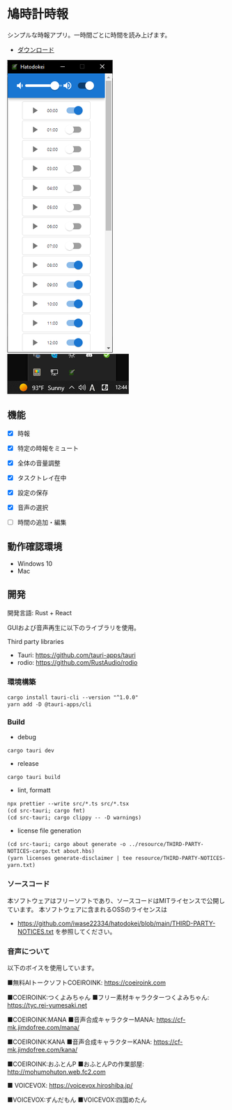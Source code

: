 # 鳩時計時報

シンプルな時報アプリ。一時間ごとに時間を読み上げます。

 - [ダウンロード](https://github.com/iwase22334/hatodokei/releases)

![キャプチャ1](https://raw.githubusercontent.com/iwase22334/hatodokei/main/capture/Capture1.png)
![キャプチャ2](https://raw.githubusercontent.com/iwase22334/hatodokei/main/capture/Capture2.png)

## 機能

 - [x] 時報
 - [x] 特定の時報をミュート
 - [x] 全体の音量調整
 - [x] タスクトレイ在中
 - [x] 設定の保存
 - [x] 音声の選択
 - [ ] 時間の追加・編集


## 動作確認環境

 - Windows 10
 - Mac

## 開発

開発言語: Rust + React

GUIおよび音声再生に以下のライブラリを使用。

Third party libraries

 - Tauri: https://github.com/tauri-apps/tauri
 - rodio: https://github.com/RustAudio/rodio

### 環境構築

```
cargo install tauri-cli --version "^1.0.0"
yarn add -D @tauri-apps/cli
```

### Build

- debug
```
cargo tauri dev
```

- release
```
cargo tauri build
```

- lint, formatt

```
npx prettier --write src/*.ts src/*.tsx
(cd src-tauri; cargo fmt)
(cd src-tauri; cargo clippy -- -D warnings)
```

- license file generation


```
(cd src-tauri; cargo about generate -o ../resource/THIRD-PARTY-NOTICES-cargo.txt about.hbs)
(yarn licenses generate-disclaimer | tee resource/THIRD-PARTY-NOTICES-yarn.txt)
```


### ソースコード

本ソフトウェアはフリーソフトであり、ソースコードはMITライセンスで公開しています。 
本ソフトウェアに含まれるOSSのライセンスは
 - https://github.com/iwase22334/hatodokei/blob/main/THIRD-PARTY-NOTICES.txt
を参照してください。

### 音声について
以下のボイスを使用しています。

■無料AIトークソフトCOEIROINK: https://coeiroink.com

 ■COEIROINK:つくよみちゃん
 ■フリー素材キャラクターつくよみちゃん: https://tyc.rei-yumesaki.net

 ■COEIROINK:MANA
 ■音声合成キャラクターMANA: https://cf-mk.jimdofree.com/mana/

 ■COEIROINK:KANA
 ■音声合成キャラクターKANA: https://cf-mk.jimdofree.com/kana/

 ■COEIROINK:おふとんP
 ■おふとんPの作業部屋: http://mohumohuton.web.fc2.com

■ VOICEVOX: https://voicevox.hiroshiba.jp/

 ■VOICEVOX:ずんだもん
 ■VOICEVOX:四国めたん

